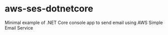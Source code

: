 # aws-ses-dotnetcore
Minimal example of .NET Core console app to send email using AWS Simple Email Service
